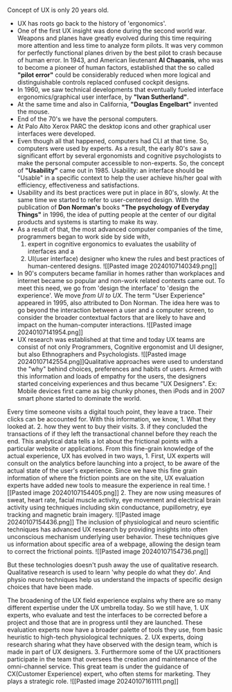 Concept of UX is only 20 years old.

- UX has roots go back to the history of 'ergonomics'.
- One of the first UX insight was done during the second world war. Weapons and planes have greatly evolved during this time requiring more attention and less time to analyze form pilots. It was very common for perfectly functional planes driven by the best pilot to crash  because of human error. In 1943, and American lieutenant **Al Chapanis**, who was to become a pioneer of human factors, established that the so called **"pilot error"** could be considerably reduced when more logical and distinguishable controls replaced confused cockpit designs.  
- In 1960, we saw technical developments that eventually fueled interface ergonomics/graphical user interface, by **"Ivan Sutherland"**. 
- At the same time and also in California, **"Douglas Engelbart"** invented the mouse.
- End of the 70's we have the personal computers.
- At Palo Alto Xerox PARC the desktop icons and other graphical user interfaces were developed. 
- Even though all that happened, computers had CLI at that time. So, computers were used by experts. As a result, the early 80's saw a significant effort by several ergonomists and cognitive psychologists to make the personal computer accessible to non-experts. So, the concept of **"Usability"** came out in 1985. 
	Usability: an interface should be "Usable" in a specific context to help the user achieve his/her goal with efficiency, effectiveness and satisfactions. 
- Usability and its best practices were put in place in 80's, slowly. At the same time we started to refer to user-centered design. With the publication of **Don Norman's** books **"The psychology of Everyday Things"** in 1996, the idea of putting people at the center of our digital products and systems is starting to make its way. 
- As a result of that, the most advanced computer companies of the time, programmers began to work side by side with,
	1. expert in cognitive ergonomics to evaluates the usability of interfaces and a
	2. UI(user interface) designer who knew the rules and best practices of human-centered designs.
	![[Pasted image 20240107140349.png]]
- In 90's computers became familiar in homes rather than workplaces and internet became so popular and non-work related contexts came out. To meet this need, we go from 'design the interface' to 'design the experience'. We move *from UI to UX*.
	The term "User Experience" appeared in 1995, also attributed to Don Norman.
	The idea here was to go beyond the interaction between a user and a computer screen, to consider the broader contextual factors that are likely to have and impact on the human-computer interactions. 
	![[Pasted image 20240107141954.png]]
- UX research was established at that time and today UX teams are consist of not only Programmers, Cognitive ergonomist and UI designer, but also Ethnographers and Psychologists.
	 ![[Pasted image 20240107142554.png]]Qualitative approaches were used to understand the "why" behind choices, preferences and habits of users. Armed with this information and loads of empathy for the users, the designers started conceiving experiences and thus became "UX Designers".
Ex: 
Mobile devices first came as big chunky phones, then iPods and in 2007 smart phone started to dominate the world.

Every time someone visits a digital touch point, they leave a trace. Their clicks can be accounted for. With this information, we know,
	1. What they looked at.
	2. how they went to buy their visits.
	3. if they concluded the transactions of if they left the transactional channel before they reach the end. 
This analytical data tells a lot about the frictional points with a particular website or applications. From this fine-grain knowledge of the actual experience, UX has evolved in two ways,
	1. First, UX experts will consult on the analytics before launching into a project, to be aware of the actual state of the user's experience. Since we have this fine grain information of where the friction points are on the site, UX evaluation experts have added new tools to measure the experience in real time.
		![[Pasted image 20240107154405.png]]
	2. They are now using measures of sweat, heart rate, facial muscle activity, eye movement and electrical brain activity using techniques including skin conductance, pupillometry, eye tracking and magnetic brain imagery.
		![[Pasted image 20240107154436.png]]
		The inclusion of physiological and neuro scientific techniques has advanced UX research by providing insights into often unconscious mechanism underlying user behavior. These techniques give us information about specific area of a webpage, allowing the design team to correct the frictional points. 
		![[Pasted image 20240107154736.png]]

But these technologies doesn't push away the use of qualitative research. Qualitative research is used to learn 'why people do what they do'. And physio neuro techniques help us understand the impacts of specific design choices that have been made. 

The broadening of the UX field experience explains why there are so many different expertise under the UX umbrella today. So we still have,
	1. UX experts, who evaluate and test the interfaces to be corrected before a project and those that are in progress until they are launched. These evaluation experts now have a broader palette of tools they use, from basic heuristic to high-tech physiological techniques. 
	2. UX experts, doing research sharing what they have observed with the design team, which is made in part of UX designers.
	3. Furthermore some of the UX practitioners participate in the team that oversees the creation and maintenance of the omni-channel service. 
This great team is under the guidance of CX(Customer Experience) expert, who often stems for marketing. They plays a strategic role. 
	![[Pasted image 20240107161111.png]]
	